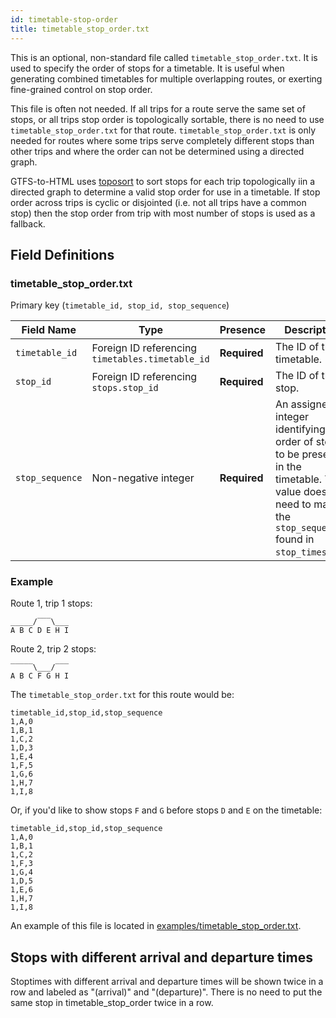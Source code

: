 ```yaml
---
id: timetable-stop-order
title: timetable_stop_order.txt
---
```


This is an optional, non-standard file called `timetable_stop_order.txt`. It is used to specify the order of stops for a timetable. It is useful when generating combined timetables for multiple overlapping routes, or exerting fine-grained control on stop order.

This file is often not needed. If all trips for a route serve the same set of stops, or all trips stop order is topologically sortable, there is no need to use `timetable_stop_order.txt` for that route. `timetable_stop_order.txt` is only needed for routes where some trips serve completely different stops than other trips and where the order can not be determined using a directed graph.

GTFS-to-HTML uses [toposort](https://www.npmjs.com/package/toposort) to sort stops for each trip topologically iin a directed graph to determine a valid stop order for use in a timetable. If stop order across trips is cyclic or disjointed (i.e. not all trips have a common stop) then the stop order from trip with most number of stops is used as a fallback.

## Field Definitions

### timetable_stop_order.txt

Primary key (`timetable_id, stop_id, stop_sequence`)

| Field Name      | Type                                             | Presence     | Description                                                                                                                                                           |
| --------------- | ------------------------------------------------ | ------------ | --------------------------------------------------------------------------------------------------------------------------------------------------------------------- |
| `timetable_id`  | Foreign ID referencing `timetables.timetable_id` | **Required** | The ID of the timetable.                                                                                                                                              |
| `stop_id`       | Foreign ID referencing `stops.stop_id`           | **Required** | The ID of the stop.                                                                                                                                                   |
| `stop_sequence` | Non-negative integer                             | **Required** | An assigned integer identifying the order of stops to be presented in the timetable. This value does not need to match the `stop_sequence` found in `stop_times.txt`. |

### Example

Route 1, trip 1 stops:

    _____/‾‾‾\___
    A B C D E H I

Route 2, trip 2 stops:

    ‾‾‾‾‾\___/‾‾‾
    A B C F G H I

The `timetable_stop_order.txt` for this route would be:

```csv
timetable_id,stop_id,stop_sequence
1,A,0
1,B,1
1,C,2
1,D,3
1,E,4
1,F,5
1,G,6
1,H,7
1,I,8
```

Or, if you'd like to show stops `F` and `G` before stops `D` and `E` on the timetable:

```csv
timetable_id,stop_id,stop_sequence
1,A,0
1,B,1
1,C,2
1,F,3
1,G,4
1,D,5
1,E,6
1,H,7
1,I,8
```

An example of this file is located in [examples/timetable_stop_order.txt](https://github.com/BlinkTagInc/gtfs-to-html/blob/master/examples/timetable_stop_order.txt).

## Stops with different arrival and departure times

Stoptimes with different arrival and departure times will be shown twice in a row and labeled as "(arrival)" and "(departure)". There is no need to put the same stop in timetable_stop_order twice in a row.
